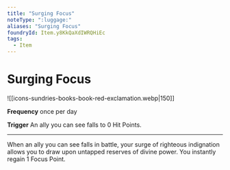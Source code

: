 ```yaml
---
title: "Surging Focus"
noteType: ":luggage:"
aliases: "Surging Focus"
foundryId: Item.y8KkQaXdIWRQHiEc
tags:
  - Item
---
```


# Surging Focus
![[icons-sundries-books-book-red-exclamation.webp|150]]

**Frequency** once per day

**Trigger** An ally you can see falls to 0 Hit Points.

* * *

When an ally you can see falls in battle, your surge of righteous indignation allows you to draw upon untapped reserves of divine power. You instantly regain 1 Focus Point.
